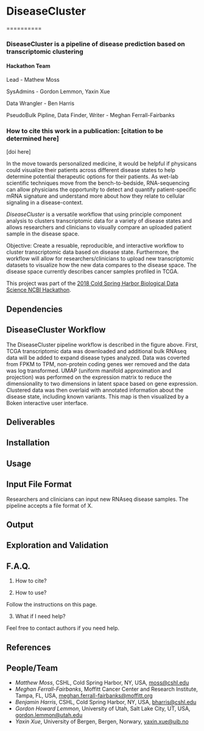 # DiseaseCluster
==========
### DiseaseCluster is a pipeline of disease prediction based on transcriptomic clustering
#### Hackathon Team
Lead - Mathew Moss

SysAdmins - Gordon Lemmon, Yaxin Xue

Data Wrangler - Ben Harris

PseudoBulk Pipline, Data Finder, Writer - Meghan Ferrall-Fairbanks

### How to cite this work in a publication: [citation to be determined here]
[doi here]

In the move towards personalized medicine, it would be helpful if physicans could visualize their patients across different disease states to help determine potential therapeutic options for their patients. As wet-lab scientific techniques move from the bench-to-bedside, RNA-sequencing can allow physicians the opportunity to detect and quantify patient-specific mRNA signature and understand more about how they relate to cellular signaling in a disease-context. 

*DiseaseCluster* is a versatile workflow that using principle component analysis to clusters transcriptomic data for a variety of disease states and allows researchers and clinicians to visually compare an uploaded patient sample in the disease space. 

Objective: Create a resuable, reproducible, and interactive workflow to cluster transcriptomic data based on disease state. Furthermore, the workflow will allow for researchers/clinicians to upload new transcriptomic datasets to visualize how the new data compares to the disease space. The disease space currently describes cancer samples profiled in TCGA. 

This project was part of the [2018 Cold Spring Harbor Biological Data Science NCBI Hackathon](https://biohackathons.github.io/).

## Dependencies

## DiseaseCluster Workflow


The DiseaseCluster pipeline workflow is described in the figure above. First, TCGA transcriptomic data was downloaded and additional bulk RNAseq data will be added to expand disease types analyzed.  Data was coverted from FPKM to TPM, non-protein coding genes wer removed and the data was log transformed. UMAP (uniform manifold approximation and projection) was performed on the expression matrix to reduce the dimensionality to two dimensions in latent space based on gene expression. Clustered data was then overlaid with annotated information about the disease state, including known variants. This map is then visualized by a Boken interactive user interface.

## Deliverables 

## Installation

## Usage

## Input File Format

Researchers and clinicians can input new RNAseq disease samples.  The pipeline accepts a file format of X. 

## Output

## Exploration and Validation

## F.A.Q. 
1. How to cite? 

2. How to use? 

Follow the instructions on this page.

3. What if I need help?

Feel free to contact authors if you need help. 

## References

## People/Team
* *Matthew Moss*, CSHL, Cold Spring Harbor, NY, USA, [moss@cshl.edu](mailto:moss@cshl.edu) 
* *Meghan Ferrall-Fairbanks*, Moffitt Cancer Center and Research Institute, Tampa, FL, USA, [meghan.ferrall-fairbanks@moffitt.org](mailto:meghan.ferrall-fairbanks@moffitt.org) 
* *Benjamin Harris*, CSHL, Cold Spring Harbor, NY, USA, [bharris@cshl.edu](mailto:bharris@cshl.edu)
* *Gordon Howard Lemmon*, University of Utah, Salt Lake City, UT, USA, [gordon.lemmon@utah.edu](mailto:gordon.lemmon@utah.edu)
* *Yaxin Xue*, University of Bergen, Bergen, Norwary, [yaxin.xue@uib.no](mailto:yaxin.xue@uib.no)


